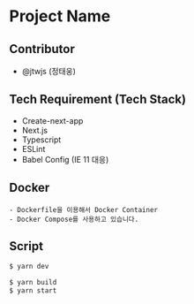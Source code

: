 # Project Name
## Contributor
- @jtwjs (정태웅)

## Tech Requirement (Tech Stack)
- Create-next-app
- Next.js
- Typescript
- ESLint
- Babel Config (IE 11 대응)

## Docker
```
- Dockerfile을 이용해서 Docker Container
- Docker Compose를 사용하고 있습니다.
```

## Script

```bash
$ yarn dev

$ yarn build
$ yarn start
```
